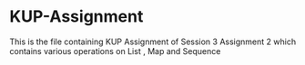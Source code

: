 # KUP-Assignment
This is the file containing KUP Assignment of Session 3 Assignment 2 which contains various operations on List , Map and Sequence

